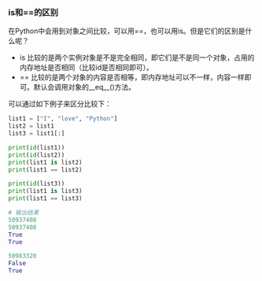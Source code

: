 ### is和==的区别

在Python中会用到对象之间比较，可以用==，也可以用is。但是它们的区别是什么呢？
- is 比较的是两个实例对象是不是完全相同，即它们是不是同一个对象，占用的内存地址是否相同（比较id是否相同即可）。
- == 比较的是两个对象的内容是否相等，即内存地址可以不一样，内容一样即可。默认会调用对象的__eq__()方法。

可以通过如下例子来区分比较下：
```python
list1 = ["I", "love", "Python"]
list2 = list1
list3 = list1[:]

print(id(list1))
print(id(list2))
print(list1 is list2)
print(list1 == list2)

print(id(list3))
print(list1 is list3)
print(list1 == list3)

# 输出结果
50937408
50937408
True
True

50983320
False
True
```

